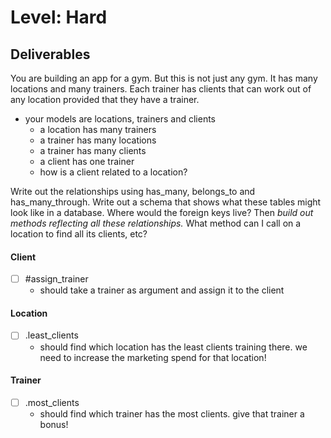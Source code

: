 # Level: Hard

## Deliverables
You are building an app for a gym. But this is not just any gym. It has many locations and many trainers. Each trainer has clients that can work out of any location provided that they have a trainer.
- your models are locations, trainers and clients
  - a location has many trainers
  - a trainer has many locations
  - a trainer has many clients
  - a client has one trainer
  - how is a client related to a location?

Write out the relationships using has_many, belongs_to and has_many_through. Write out a schema that shows what these tables might look like in a database. Where would the foreign keys live? Then *build out methods reflecting all these relationships.* What method can I call on a location to find all its clients, etc?

#### Client
- [ ] #assign_trainer
  - should take a trainer as argument and assign it to the client

#### Location
- [ ] .least_clients
  - should find which location has the least clients training there. we need to increase the marketing spend for that location!

#### Trainer
- [ ] .most_clients
  - should find which trainer has the most clients. give that trainer a bonus!

